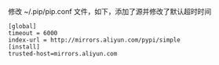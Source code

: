 修改 ~/.pip/pip.conf 文件，如下，添加了源并修改了默认超时时间

```
[global]
timeout = 6000
index-url = http://mirrors.aliyun.com/pypi/simple
[install]
trusted-host=mirrors.aliyun.com
```